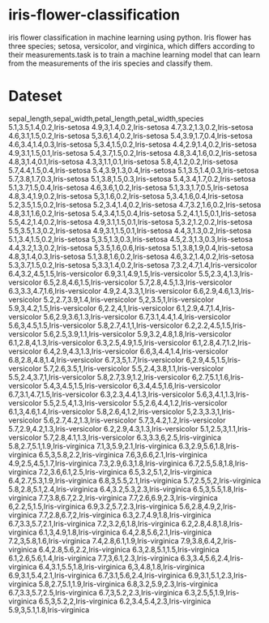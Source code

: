 # iris-flower-classification
iris flower classification in machine learning using python.
Iris flower has three species; setosa, versicolor, and virginica, which differs according to their measurements.task is to train a machine learning model that can learn from the measurements of the iris species and classify them.

# Dateset
sepal_length,sepal_width,petal_length,petal_width,species
5.1,3.5,1.4,0.2,Iris-setosa
4.9,3,1.4,0.2,Iris-setosa
4.7,3.2,1.3,0.2,Iris-setosa
4.6,3.1,1.5,0.2,Iris-setosa
5,3.6,1.4,0.2,Iris-setosa
5.4,3.9,1.7,0.4,Iris-setosa
4.6,3.4,1.4,0.3,Iris-setosa
5,3.4,1.5,0.2,Iris-setosa
4.4,2.9,1.4,0.2,Iris-setosa
4.9,3.1,1.5,0.1,Iris-setosa
5.4,3.7,1.5,0.2,Iris-setosa
4.8,3.4,1.6,0.2,Iris-setosa
4.8,3,1.4,0.1,Iris-setosa
4.3,3,1.1,0.1,Iris-setosa
5.8,4,1.2,0.2,Iris-setosa
5.7,4.4,1.5,0.4,Iris-setosa
5.4,3.9,1.3,0.4,Iris-setosa
5.1,3.5,1.4,0.3,Iris-setosa
5.7,3.8,1.7,0.3,Iris-setosa
5.1,3.8,1.5,0.3,Iris-setosa
5.4,3.4,1.7,0.2,Iris-setosa
5.1,3.7,1.5,0.4,Iris-setosa
4.6,3.6,1,0.2,Iris-setosa
5.1,3.3,1.7,0.5,Iris-setosa
4.8,3.4,1.9,0.2,Iris-setosa
5,3,1.6,0.2,Iris-setosa
5,3.4,1.6,0.4,Iris-setosa
5.2,3.5,1.5,0.2,Iris-setosa
5.2,3.4,1.4,0.2,Iris-setosa
4.7,3.2,1.6,0.2,Iris-setosa
4.8,3.1,1.6,0.2,Iris-setosa
5.4,3.4,1.5,0.4,Iris-setosa
5.2,4.1,1.5,0.1,Iris-setosa
5.5,4.2,1.4,0.2,Iris-setosa
4.9,3.1,1.5,0.1,Iris-setosa
5,3.2,1.2,0.2,Iris-setosa
5.5,3.5,1.3,0.2,Iris-setosa
4.9,3.1,1.5,0.1,Iris-setosa
4.4,3,1.3,0.2,Iris-setosa
5.1,3.4,1.5,0.2,Iris-setosa
5,3.5,1.3,0.3,Iris-setosa
4.5,2.3,1.3,0.3,Iris-setosa
4.4,3.2,1.3,0.2,Iris-setosa
5,3.5,1.6,0.6,Iris-setosa
5.1,3.8,1.9,0.4,Iris-setosa
4.8,3,1.4,0.3,Iris-setosa
5.1,3.8,1.6,0.2,Iris-setosa
4.6,3.2,1.4,0.2,Iris-setosa
5.3,3.7,1.5,0.2,Iris-setosa
5,3.3,1.4,0.2,Iris-setosa
7,3.2,4.7,1.4,Iris-versicolor
6.4,3.2,4.5,1.5,Iris-versicolor
6.9,3.1,4.9,1.5,Iris-versicolor
5.5,2.3,4,1.3,Iris-versicolor
6.5,2.8,4.6,1.5,Iris-versicolor
5.7,2.8,4.5,1.3,Iris-versicolor
6.3,3.3,4.7,1.6,Iris-versicolor
4.9,2.4,3.3,1,Iris-versicolor
6.6,2.9,4.6,1.3,Iris-versicolor
5.2,2.7,3.9,1.4,Iris-versicolor
5,2,3.5,1,Iris-versicolor
5.9,3,4.2,1.5,Iris-versicolor
6,2.2,4,1,Iris-versicolor
6.1,2.9,4.7,1.4,Iris-versicolor
5.6,2.9,3.6,1.3,Iris-versicolor
6.7,3.1,4.4,1.4,Iris-versicolor
5.6,3,4.5,1.5,Iris-versicolor
5.8,2.7,4.1,1,Iris-versicolor
6.2,2.2,4.5,1.5,Iris-versicolor
5.6,2.5,3.9,1.1,Iris-versicolor
5.9,3.2,4.8,1.8,Iris-versicolor
6.1,2.8,4,1.3,Iris-versicolor
6.3,2.5,4.9,1.5,Iris-versicolor
6.1,2.8,4.7,1.2,Iris-versicolor
6.4,2.9,4.3,1.3,Iris-versicolor
6.6,3,4.4,1.4,Iris-versicolor
6.8,2.8,4.8,1.4,Iris-versicolor
6.7,3,5,1.7,Iris-versicolor
6,2.9,4.5,1.5,Iris-versicolor
5.7,2.6,3.5,1,Iris-versicolor
5.5,2.4,3.8,1.1,Iris-versicolor
5.5,2.4,3.7,1,Iris-versicolor
5.8,2.7,3.9,1.2,Iris-versicolor
6,2.7,5.1,1.6,Iris-versicolor
5.4,3,4.5,1.5,Iris-versicolor
6,3.4,4.5,1.6,Iris-versicolor
6.7,3.1,4.7,1.5,Iris-versicolor
6.3,2.3,4.4,1.3,Iris-versicolor
5.6,3,4.1,1.3,Iris-versicolor
5.5,2.5,4,1.3,Iris-versicolor
5.5,2.6,4.4,1.2,Iris-versicolor
6.1,3,4.6,1.4,Iris-versicolor
5.8,2.6,4,1.2,Iris-versicolor
5,2.3,3.3,1,Iris-versicolor
5.6,2.7,4.2,1.3,Iris-versicolor
5.7,3,4.2,1.2,Iris-versicolor
5.7,2.9,4.2,1.3,Iris-versicolor
6.2,2.9,4.3,1.3,Iris-versicolor
5.1,2.5,3,1.1,Iris-versicolor
5.7,2.8,4.1,1.3,Iris-versicolor
6.3,3.3,6,2.5,Iris-virginica
5.8,2.7,5.1,1.9,Iris-virginica
7.1,3,5.9,2.1,Iris-virginica
6.3,2.9,5.6,1.8,Iris-virginica
6.5,3,5.8,2.2,Iris-virginica
7.6,3,6.6,2.1,Iris-virginica
4.9,2.5,4.5,1.7,Iris-virginica
7.3,2.9,6.3,1.8,Iris-virginica
6.7,2.5,5.8,1.8,Iris-virginica
7.2,3.6,6.1,2.5,Iris-virginica
6.5,3.2,5.1,2,Iris-virginica
6.4,2.7,5.3,1.9,Iris-virginica
6.8,3,5.5,2.1,Iris-virginica
5.7,2.5,5,2,Iris-virginica
5.8,2.8,5.1,2.4,Iris-virginica
6.4,3.2,5.3,2.3,Iris-virginica
6.5,3,5.5,1.8,Iris-virginica
7.7,3.8,6.7,2.2,Iris-virginica
7.7,2.6,6.9,2.3,Iris-virginica
6,2.2,5,1.5,Iris-virginica
6.9,3.2,5.7,2.3,Iris-virginica
5.6,2.8,4.9,2,Iris-virginica
7.7,2.8,6.7,2,Iris-virginica
6.3,2.7,4.9,1.8,Iris-virginica
6.7,3.3,5.7,2.1,Iris-virginica
7.2,3.2,6,1.8,Iris-virginica
6.2,2.8,4.8,1.8,Iris-virginica
6.1,3,4.9,1.8,Iris-virginica
6.4,2.8,5.6,2.1,Iris-virginica
7.2,3,5.8,1.6,Iris-virginica
7.4,2.8,6.1,1.9,Iris-virginica
7.9,3.8,6.4,2,Iris-virginica
6.4,2.8,5.6,2.2,Iris-virginica
6.3,2.8,5.1,1.5,Iris-virginica
6.1,2.6,5.6,1.4,Iris-virginica
7.7,3,6.1,2.3,Iris-virginica
6.3,3.4,5.6,2.4,Iris-virginica
6.4,3.1,5.5,1.8,Iris-virginica
6,3,4.8,1.8,Iris-virginica
6.9,3.1,5.4,2.1,Iris-virginica
6.7,3.1,5.6,2.4,Iris-virginica
6.9,3.1,5.1,2.3,Iris-virginica
5.8,2.7,5.1,1.9,Iris-virginica
6.8,3.2,5.9,2.3,Iris-virginica
6.7,3.3,5.7,2.5,Iris-virginica
6.7,3,5.2,2.3,Iris-virginica
6.3,2.5,5,1.9,Iris-virginica
6.5,3,5.2,2,Iris-virginica
6.2,3.4,5.4,2.3,Iris-virginica
5.9,3,5.1,1.8,Iris-virginica
